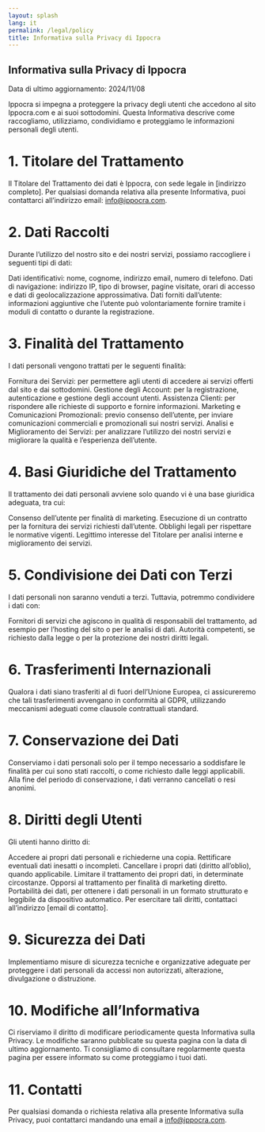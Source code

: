 ```yaml
---
layout: splash
lang: it
permalink: /legal/policy
title: Informativa sulla Privacy di Ippocra
---
```


## Informativa sulla Privacy di Ippocra

Data di ultimo aggiornamento: 2024/11/08

Ippocra si impegna a proteggere la privacy degli utenti che accedono al sito Ippocra.com e ai suoi sottodomini. Questa Informativa descrive come raccogliamo, utilizziamo, condividiamo e proteggiamo le informazioni personali degli utenti.

# 1. Titolare del Trattamento
Il Titolare del Trattamento dei dati è Ippocra, con sede legale in [indirizzo completo]. Per qualsiasi domanda relativa alla presente Informativa, puoi contattarci all’indirizzo email: info@ippocra.com.

# 2. Dati Raccolti
Durante l’utilizzo del nostro sito e dei nostri servizi, possiamo raccogliere i seguenti tipi di dati:

Dati identificativi: nome, cognome, indirizzo email, numero di telefono.
Dati di navigazione: indirizzo IP, tipo di browser, pagine visitate, orari di accesso e dati di geolocalizzazione approssimativa.
Dati forniti dall’utente: informazioni aggiuntive che l’utente può volontariamente fornire tramite i moduli di contatto o durante la registrazione.

# 3. Finalità del Trattamento
I dati personali vengono trattati per le seguenti finalità:

Fornitura dei Servizi: per permettere agli utenti di accedere ai servizi offerti dal sito e dai sottodomini.
Gestione degli Account: per la registrazione, autenticazione e gestione degli account utenti.
Assistenza Clienti: per rispondere alle richieste di supporto e fornire informazioni.
Marketing e Comunicazioni Promozionali: previo consenso dell’utente, per inviare comunicazioni commerciali e promozionali sui nostri servizi.
Analisi e Miglioramento dei Servizi: per analizzare l’utilizzo dei nostri servizi e migliorare la qualità e l’esperienza dell’utente.

# 4. Basi Giuridiche del Trattamento
Il trattamento dei dati personali avviene solo quando vi è una base giuridica adeguata, tra cui:

Consenso dell’utente per finalità di marketing.
Esecuzione di un contratto per la fornitura dei servizi richiesti dall’utente.
Obblighi legali per rispettare le normative vigenti.
Legittimo interesse del Titolare per analisi interne e miglioramento dei servizi.

# 5. Condivisione dei Dati con Terzi
I dati personali non saranno venduti a terzi. Tuttavia, potremmo condividere i dati con:

Fornitori di servizi che agiscono in qualità di responsabili del trattamento, ad esempio per l’hosting del sito o per le analisi di dati.
Autorità competenti, se richiesto dalla legge o per la protezione dei nostri diritti legali.

# 6. Trasferimenti Internazionali
Qualora i dati siano trasferiti al di fuori dell’Unione Europea, ci assicureremo che tali trasferimenti avvengano in conformità al GDPR, utilizzando meccanismi adeguati come clausole contrattuali standard.

# 7. Conservazione dei Dati
Conserviamo i dati personali solo per il tempo necessario a soddisfare le finalità per cui sono stati raccolti, o come richiesto dalle leggi applicabili. Alla fine del periodo di conservazione, i dati verranno cancellati o resi anonimi.

# 8. Diritti degli Utenti
Gli utenti hanno diritto di:

Accedere ai propri dati personali e richiederne una copia.
Rettificare eventuali dati inesatti o incompleti.
Cancellare i propri dati (diritto all’oblio), quando applicabile.
Limitare il trattamento dei propri dati, in determinate circostanze.
Opporsi al trattamento per finalità di marketing diretto.
Portabilità dei dati, per ottenere i dati personali in un formato strutturato e leggibile da dispositivo automatico.
Per esercitare tali diritti, contattaci all’indirizzo [email di contatto].

# 9. Sicurezza dei Dati
Implementiamo misure di sicurezza tecniche e organizzative adeguate per proteggere i dati personali da accessi non autorizzati, alterazione, divulgazione o distruzione.

# 10. Modifiche all’Informativa
Ci riserviamo il diritto di modificare periodicamente questa Informativa sulla Privacy. Le modifiche saranno pubblicate su questa pagina con la data di ultimo aggiornamento. Ti consigliamo di consultare regolarmente questa pagina per essere informato su come proteggiamo i tuoi dati.

# 11. Contatti
Per qualsiasi domanda o richiesta relativa alla presente Informativa sulla Privacy, puoi contattarci mandando una email a info@ippocra.com.